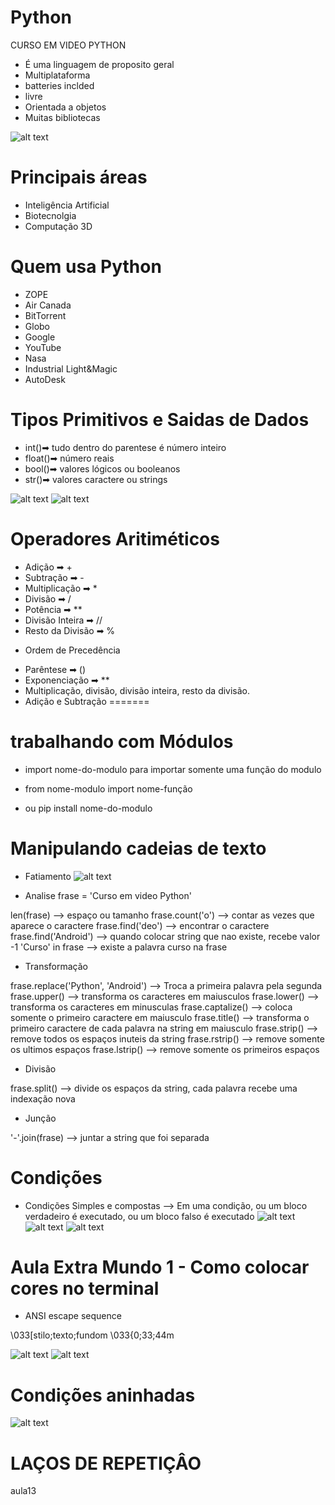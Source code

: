 # Python
CURSO EM VIDEO PYTHON

* É uma linguagem de proposito geral
* Multiplataforma
* batteries inclded
* livre
* Orientada a objetos
* Muitas bibliotecas

![alt text](image.png)

# Principais áreas
* Inteligência Artificial
* Biotecnolgia
* Computação 3D

# Quem usa Python
* ZOPE
* Air Canada
* BitTorrent
* Globo
* Google
* YouTube
* Nasa
* Industrial Light&Magic
* AutoDesk

# Tipos Primitivos e Saidas de Dados
* int()➡ tudo dentro do parentese é número inteiro
* float()➡ número reais
* bool()➡ valores lógicos ou booleanos
* str()➡ valores caractere ou strings

![alt text](image-1.png)
![alt text](image-2.png)

# Operadores Aritiméticos
* Adição ➡ +
* Subtração ➡ -
* Multiplicação ➡ *
* Divisão ➡ /
* Potência ➡ **
* Divisão Inteira ➡ //
* Resto da Divisão ➡ %

+ Ordem de Precedência
* Parêntese ➡ ()
* Exponenciação ➡ **
* Multiplicação, divisão, divisão inteira, resto da divisão.
* Adição e Subtração
=======
# trabalhando com Módulos
* import nome-do-modulo
para importar somente uma função do modulo
* from nome-modulo import nome-função

* ou pip install nome-do-modulo

# Manipulando cadeias de texto

* Fatiamento
![alt text](image-3.png)

* Analise
frase = 'Curso em video Python'

len(frase) --> espaço ou tamanho
frase.count('o') --> contar as vezes que aparece o caractere
frase.find('deo') --> encontrar o caractere
frase.find('Android') --> quando colocar string que nao existe, recebe valor -1
'Curso' in frase --> existe a palavra curso na frase 

* Transformação

frase.replace('Python', 'Android') --> Troca a primeira palavra pela segunda
frase.upper() --> transforma os caracteres em maiusculos
frase.lower() --> transforma os caracteres em minusculas
frase.captalize() --> coloca somente o primeiro caractere em maiusculo 
frase.title() --> transforma o primeiro caractere de cada palavra na string em maiusculo
frase.strip() --> remove todos os espaços inuteis da string
frase.rstrip() --> remove somente os ultimos espaços
frase.lstrip() --> remove somente os primeiros espaços

* Divisão

frase.split() --> divide os espaços da string, cada palavra recebe uma indexação nova

* Junção

'-'.join(frase) --> juntar a string que foi separada

# Condições 

* Condições Simples e compostas
--> Em uma condição, ou um bloco verdadeiro é executado, ou um bloco falso é executado
![alt text](image-4.png)
![alt text](image-5.png)
![alt text](image-6.png)

# Aula Extra Mundo 1 - Como colocar cores no terminal

* ANSI escape sequence 

\033[stilo;texto;fundom
\033{0;33;44m

![alt text](image-7.png)
![alt text](image-8.png)

# Condições aninhadas
![alt text](image-9.png)

# LAÇOS DE REPETIÇÂO
aula13

